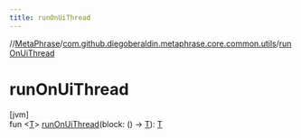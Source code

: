 ```yaml
---
title: runOnUiThread
---
```

//[MetaPhrase](../../index.html)/[com.github.diegoberaldin.metaphrase.core.common.utils](index.html)/[runOnUiThread](run-on-ui-thread.html)



# runOnUiThread



[jvm]\
fun &lt;[T](run-on-ui-thread.html)&gt; [runOnUiThread](run-on-ui-thread.html)(block: () -&gt; [T](run-on-ui-thread.html)): [T](run-on-ui-thread.html)




